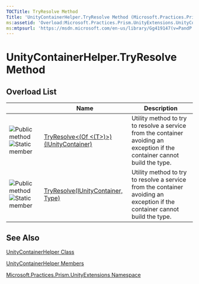 ```yaml
---
TOCTitle: TryResolve Method
Title: 'UnityContainerHelper.TryResolve Method (Microsoft.Practices.Prism.UnityExtensions)'
ms:assetid: 'Overload:Microsoft.Practices.Prism.UnityExtensions.UnityContainerHelper.TryResolve'
ms:mtpsurl: 'https://msdn.microsoft.com/en-us/library/Gg419147(v=PandP.50)'
---
```



# UnityContainerHelper.TryResolve Method

## Overload List

<span id="overloadMembersTableToggle"></span>
<table>

<thead>
<tr class="header">
<th> </th>
<th>Name</th>
<th>Description</th>
</tr>
</thead>
<tbody>
<tr class="odd">
<td><img src="images/public-method.gif" title="Public method" /><img src="https://msdn.microsoft.com/en-us/Gg419147.static(en-us,PandP.50).gif" title="Static member" /></td>
<td><a href="https://msdn.microsoft.com/library/microsoft.practices.prism.unityextensions.unitycontainerhelper.tryresolve%60%601(microsoft.practices.unity.iunitycontainer)">TryResolve&lt;(Of &lt;(T&gt;)&gt;)(IUnityContainer)</a></td>
<td><div class="summary">
Utility method to try to resolve a service from the container avoiding an exception if the container cannot build the type.
</div></td>
</tr>
<tr class="even">
<td><img src="images/public-method.gif" title="Public method" /><img src="https://msdn.microsoft.com/en-us/Gg419147.static(en-us,PandP.50).gif" title="Static member" /></td>
<td><a href="https://msdn.microsoft.com/library/microsoft.practices.prism.unityextensions.unitycontainerhelper.tryresolve(microsoft.practices.unity.iunitycontainer%2csystem.type)">TryResolve(IUnityContainer, Type)</a></td>
<td><div class="summary">
Utility method to try to resolve a service from the container avoiding an exception if the container cannot build the type.
</div></td>
</tr>
</tbody>
</table>

## See Also

[UnityContainerHelper Class](https://msdn.microsoft.com/library/microsoft.practices.prism.unityextensions.unitycontainerhelper)

[UnityContainerHelper Members](https://msdn.microsoft.com/allmembers.t:microsoft.practices.prism.unityextensions.unitycontainerhelper)

[Microsoft.Practices.Prism.UnityExtensions Namespace](https://msdn.microsoft.com/library/microsoft.practices.prism.unityextensions)
